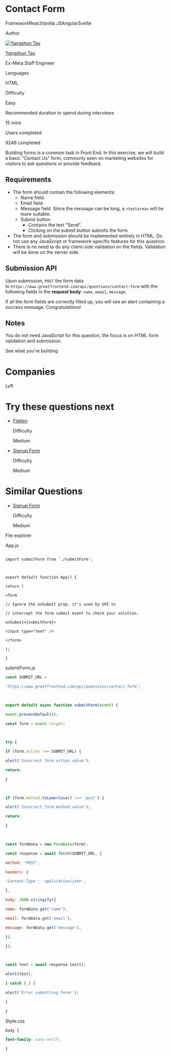 # Contact Form

FrameworkReactVanilla JSAngularSvelte

Author

[![Yangshun Tay](https://www.greatfrontend.com/img/team/yangshun.jpg)](https://www.linkedin.com/in/yangshun)

[Yangshun Tay](https://www.linkedin.com/in/yangshun)[](https://www.linkedin.com/in/yangshun)

Ex-Meta Staff Engineer

Languages

HTML

Difficulty

Easy

Recommended duration to spend during interviews

15 mins

Users completed

9249 completed

Building forms is a common task in Front End. In this exercise, we will build a basic "Contact Us" form, commonly seen on marketing websites for visitors to ask questions or provide feedback.

## Requirements

- The form should contain the following elements:
    - Name field.
    - Email field.
    - Message field. Since the message can be long, a `<textarea>` will be more suitable.
    - Submit button
        - Contains the text "Send".
        - Clicking on the submit button submits the form.
- The form and submission should be implemented entirely in HTML. Do not use any JavaScript or framework-specific features for this question.
- There is no need to do any client-side validation on the fields. Validation will be done on the server side.

## Submission API

Upon submission, `POST` the form data to `https://www.greatfrontend.com/api/questions/contact-form` with the following fields in the **request body**: `name`, `email`, `message`.

If all the form fields are correctly filled up, you will see an alert containing a success message. Congratulations!

## Notes

You do not need JavaScript for this question, the focus is on HTML form validation and submission.

See what you're building

# Companies

Lyft

# Try these questions next

- [Flatten](https://www.greatfrontend.com/questions/javascript/flatten)
    
    Difficulty
    
    Medium
    
- [Signup Form](https://www.greatfrontend.com/questions/user-interface/signup-form)
    
    Difficulty
    
    Medium
    

# Similar Questions

- [Signup Form](https://www.greatfrontend.com/questions/user-interface/signup-form)
    
    Difficulty
    
    Medium
    

File explorer

App.js
```import './styles.css';

import submitForm from './submitForm';

  

export default function App() {

return (

<form

// Ignore the onSubmit prop, it's used by GFE to

// intercept the form submit event to check your solution.

onSubmit={submitForm}>

<input type="text" />

</form>

);

}
```

submitForm.js
```js
const SUBMIT_URL =

'https://www.greatfrontend.com/api/questions/contact-form';

  

export default async function submitForm(event) {

event.preventDefault();

const form = event.target;

  

try {

if (form.action !== SUBMIT_URL) {

alert('Incorrect form action value');

return;

}

  

if (form.method.toLowerCase() !== 'post') {

alert('Incorrect form method value');

return;

}

  

const formData = new FormData(form);

const response = await fetch(SUBMIT_URL, {

method: 'POST',

headers: {

'Content-Type': 'application/json',

},

body: JSON.stringify({

name: formData.get('name'),

email: formData.get('email'),

message: formData.get('message'),

}),

});

  

const text = await response.text();

alert(text);

} catch (_) {

alert('Error submitting form!');

}

}
```

Style.css
```css
body {

font-family: sans-serif;

}
```
